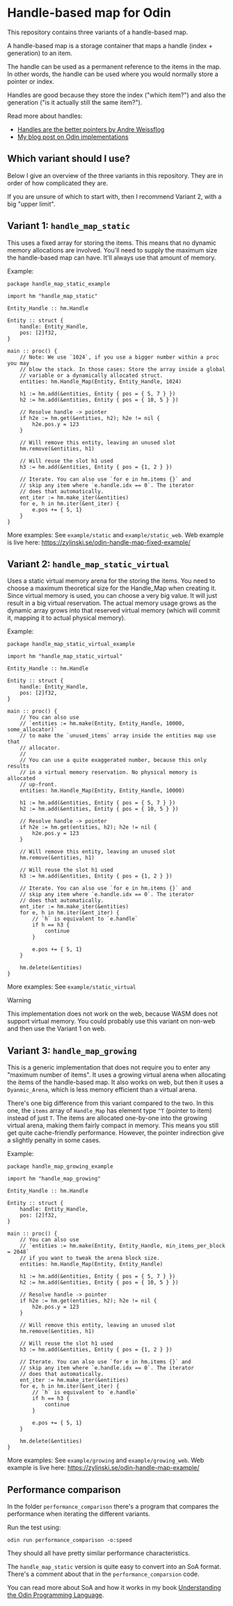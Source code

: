 # Handle-based map for Odin

This repository contains three variants of a handle-based map.

A handle-based map is a storage container that maps a handle (index + generation) to an item.

The handle can be used as a permanent reference to the items in the map. In other words, the handle can be used where you would normally store a pointer or index.

Handles are good because they store the index ("which item?") and also the generation ("is it actually still the same item?").

Read more about handles:
- [Handles are the better pointers by Andre Weissflog](https://floooh.github.io/2018/06/17/handles-vs-pointers.html)
- [My blog post on Odin implementations](https://zylinski.se/posts/handle-based-arrays/)

## Which variant should I use?

Below I give an overview of the three variants in this repository. They are in order of how complicated they are.

If you are unsure of which to start with, then I recommend Variant 2, with a big "upper limit".

## Variant 1: `handle_map_static`

This uses a fixed array for storing the items. This means that no dynamic memory allocations are involved. You'll need to supply the maximum size the handle-based map can have. It'll always use that amount of memory.

Example:

```odin
package handle_map_static_example

import hm "handle_map_static"

Entity_Handle :: hm.Handle

Entity :: struct {
	handle: Entity_Handle,
	pos: [2]f32,
}

main :: proc() {
	// Note: We use `1024`, if you use a bigger number within a proc you may
	// blow the stack. In those cases: Store the array inside a global
	// variable or a dynamically allocated struct.
	entities: hm.Handle_Map(Entity, Entity_Handle, 1024)

	h1 := hm.add(&entities, Entity { pos = { 5, 7 } })
	h2 := hm.add(&entities, Entity { pos = { 10, 5 } })

	// Resolve handle -> pointer
	if h2e := hm.get(&entities, h2); h2e != nil {
		h2e.pos.y = 123
	}
	
	// Will remove this entity, leaving an unused slot
	hm.remove(&entities, h1)
	
	// Will reuse the slot h1 used
	h3 := hm.add(&entities, Entity { pos = {1, 2 } })
	
	// Iterate. You can also use `for e in hm.items {}` and
	// skip any item where `e.handle.idx == 0`. The iterator
	// does that automatically.
	ent_iter := hm.make_iter(&entities)
	for e, h in hm.iter(&ent_iter) {
		e.pos += { 5, 1}
	}
}
```

More examples: See `example/static` and `example/static_web`. Web example is live here: https://zylinski.se/odin-handle-map-fixed-example/

## Variant 2: `handle_map_static_virtual`

Uses a static virtual memory arena for the storing the items. You need to choose a maximum theoretical size for the Handle_Map when creating it. Since virtual memory is used, you can choose a very big value. It will just result in a big virtual reservation. The actual memory usage grows as the dynamic array grows into that reserved virtual memory (which will commit it, mapping it to actual physical memory).

Example:

```odin
package handle_map_static_virtual_example

import hm "handle_map_static_virtual"

Entity_Handle :: hm.Handle

Entity :: struct {
	handle: Entity_Handle,
	pos: [2]f32,
}

main :: proc() {
	// You can also use
	// `entities := hm.make(Entity, Entity_Handle, 10000, some_allocator)`
	// to make the `unused_items` array inside the entities map use that
	// allocator.
	//
	// You can use a quite exaggerated number, because this only results
	// in a virtual memory reservation. No physical memory is allocated
	// up-front.
	entities: hm.Handle_Map(Entity, Entity_Handle, 10000)

	h1 := hm.add(&entities, Entity { pos = { 5, 7 } })
	h2 := hm.add(&entities, Entity { pos = { 10, 5 } })

	// Resolve handle -> pointer
	if h2e := hm.get(entities, h2); h2e != nil {
		h2e.pos.y = 123
	}

	// Will remove this entity, leaving an unused slot
	hm.remove(&entities, h1)

	// Will reuse the slot h1 used
	h3 := hm.add(&entities, Entity { pos = {1, 2 } })

	// Iterate. You can also use `for e in hm.items {}` and
	// skip any item where `e.handle.idx == 0`. The iterator
	// does that automatically.
	ent_iter := hm.make_iter(&entities)
	for e, h in hm.iter(&ent_iter) {
		// `h` is equivalent to `e.handle`
		if h == h3 {
			continue
		}

		e.pos += { 5, 1}
	}

	hm.delete(&entities)
}
```

More examples: See `example/static_virtual`

> [!WARNING]
> This implementation does not work on the web, because WASM does not support virtual memory. You could probably use this variant on non-web and then use the Variant 1 on web.

## Variant 3: `handle_map_growing`

This is a generic implementation that does not require you to enter any "maximum number of items". It uses a growing virtual arena when allocating the items of the handle-based map. It also works on web, but then it uses a `Dyanmic_Arena`, which is less memory efficient than a virtual arena.

There's one big difference from this variant compared to the two. In this one, the `items` array of `Handle_Map` has element type `^T` (pointer to item) instead of just `T`. The items are allocated one-by-one into the growing virtual arena, making them fairly compact in memory. This means you still get quite cache-friendly performance. However, the pointer indirection give a slightly penalty in some cases.

Example:

```odin
package handle_map_growing_example

import hm "handle_map_growing"

Entity_Handle :: hm.Handle

Entity :: struct {
	handle: Entity_Handle,
	pos: [2]f32,
}

main :: proc() {
	// You can also use
	// `entities := hm.make(Entity, Entity_Handle, min_items_per_block = 2048`
	// if you want to tweak the arena block size.
	entities: hm.Handle_Map(Entity, Entity_Handle)

	h1 := hm.add(&entities, Entity { pos = { 5, 7 } })
	h2 := hm.add(&entities, Entity { pos = { 10, 5 } })

	// Resolve handle -> pointer
	if h2e := hm.get(entities, h2); h2e != nil {
		h2e.pos.y = 123
	}

	// Will remove this entity, leaving an unused slot
	hm.remove(&entities, h1)

	// Will reuse the slot h1 used
	h3 := hm.add(&entities, Entity { pos = {1, 2 } })

	// Iterate. You can also use `for e in hm.items {}` and
	// skip any item where `e.handle.idx == 0`. The iterator
	// does that automatically.
	ent_iter := hm.make_iter(&entities)
	for e, h in hm.iter(&ent_iter) {
		// `h` is equivalent to `e.handle`
		if h == h3 {
			continue
		}

		e.pos += { 5, 1}
	}

	hm.delete(&entities)
}
```

More examples: See `example/growing` and `example/growing_web`. Web example is live here: https://zylinski.se/odin-handle-map-example/

## Performance comparison

In the folder `performance_comparison` there's a program that compares the performance when iterating the different variants.

Run the test using:

```
odin run performance_comparison -o:speed
```

They should all have pretty similar performance characteristics.

The `handle_map_static` version is quite easy to convert into an SoA format. There's a comment about that in the `performance_comparsion` code.

You can read more about SoA and how it works in my book [Understanding the Odin Programming Language](https://odinbook.com).
